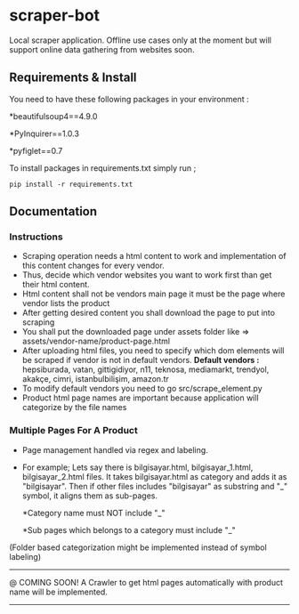 # scraper-bot
Local scraper application. Offline use cases only at the moment but will support online data gathering from websites soon.

## Requirements & Install
You need to have these following packages in your environment :

*beautifulsoup4==4.9.0

*PyInquirer==1.0.3

*pyfiglet==0.7


To install packages in requirements.txt simply run ;

    pip install -r requirements.txt

## Documentation

### Instructions
   *  Scraping operation needs a html content to work and implementation of this content changes for every vendor.
   *  Thus, decide which vendor websites you want to work first than get their html content.
   *  Html content shall not be vendors main page it must be the page where vendor lists the product
   *  After getting desired content you shall download the page to put into scraping
   *  You shall put the downloaded page under assets folder like =>  assets/vendor-name/product-page.html
   *  After uploading html files, you need to specify which dom elements will be scraped if vendor is not in default vendors.
           **Default vendors :** hepsiburada, vatan, gittigidiyor, n11, teknosa, mediamarkt, trendyol, akakçe, cimri, istanbulbilişim, amazon.tr 
   *  To modify default vendors you need to go src/scrape_element.py
   *  Product html page names are important because application will categorize by the file names

### Multiple Pages For A Product
   *  Page management handled via regex and labeling.
   *  For example; 
        Lets say there is  bilgisayar.html,  bilgisayar_1.html, bilgisayar_2.html files.
        It takes bilgisayar.html as category and adds it as "bilgisayar". Then if other files includes "bilgisayar" as substring and "_" symbol, it aligns them as sub-pages.
        
        *Category name must NOT include "_"  
        
        *Sub pages which belongs to a category must include "_"
        
  (Folder based categorization might be implemented instead of symbol labeling)

----------

@ COMING SOON! A Crawler to get html pages automatically with product name will be implemented.

-----------

